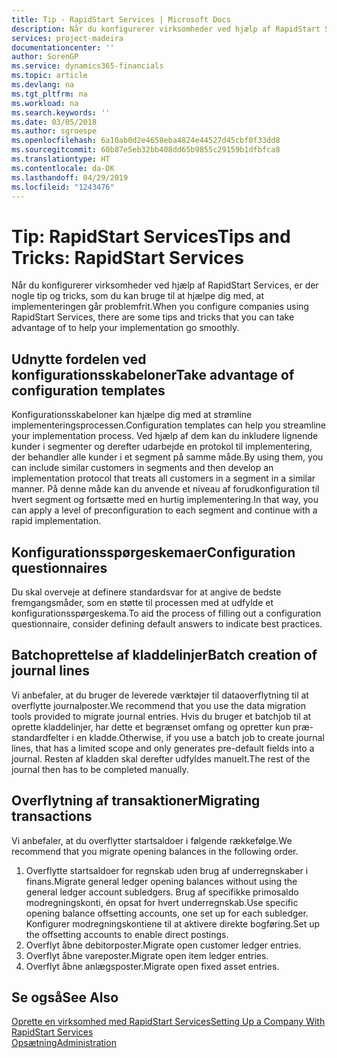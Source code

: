 ```yaml
---
title: Tip - RapidStart Services | Microsoft Docs
description: Når du konfigurerer virksomheder ved hjælp af RapidStart Services, er der nogle tip og tricks, som du kan bruge til at hjælpe dig med, at implementeringen går problemfrit.
services: project-madeira
documentationcenter: ''
author: SorenGP
ms.service: dynamics365-financials
ms.topic: article
ms.devlang: na
ms.tgt_pltfrm: na
ms.workload: na
ms.search.keywords: ''
ms.date: 03/05/2018
ms.author: sgroespe
ms.openlocfilehash: 6a10ab0d2e4658eba4824e44527d45cbf0f33dd8
ms.sourcegitcommit: 60b87e5eb32bb408dd65b9855c29159b1dfbfca8
ms.translationtype: HT
ms.contentlocale: da-DK
ms.lasthandoff: 04/29/2019
ms.locfileid: "1243476"
---
```

# <a name="tips-and-tricks-rapidstart-services"></a><span data-ttu-id="95ed5-103">Tip: RapidStart Services</span><span class="sxs-lookup"><span data-stu-id="95ed5-103">Tips and Tricks: RapidStart Services</span></span>
<span data-ttu-id="95ed5-104">Når du konfigurerer virksomheder ved hjælp af RapidStart Services, er der nogle tip og tricks, som du kan bruge til at hjælpe dig med, at implementeringen går problemfrit.</span><span class="sxs-lookup"><span data-stu-id="95ed5-104">When you configure companies using RapidStart Services, there are some tips and tricks that you can take advantage of to help your implementation go smoothly.</span></span>  

## <a name="take-advantage-of-configuration-templates"></a><span data-ttu-id="95ed5-105">Udnytte fordelen ved konfigurationsskabeloner</span><span class="sxs-lookup"><span data-stu-id="95ed5-105">Take advantage of configuration templates</span></span>  
<span data-ttu-id="95ed5-106">Konfigurationsskabeloner kan hjælpe dig med at strømline implementeringsprocessen.</span><span class="sxs-lookup"><span data-stu-id="95ed5-106">Configuration templates can help you streamline your implementation process.</span></span> <span data-ttu-id="95ed5-107">Ved hjælp af dem kan du inkludere lignende kunder i segmenter og derefter udarbejde en protokol til implementering, der behandler alle kunder i et segment på samme måde.</span><span class="sxs-lookup"><span data-stu-id="95ed5-107">By using them, you can include similar customers in segments and then develop an implementation protocol that treats all customers in a segment in a similar manner.</span></span> <span data-ttu-id="95ed5-108">På denne måde kan du anvende et niveau af forudkonfiguration til hvert segment og fortsætte med en hurtig implementering.</span><span class="sxs-lookup"><span data-stu-id="95ed5-108">In that way, you can apply a level of preconfiguration to each segment and continue with a rapid implementation.</span></span>  

## <a name="configuration-questionnaires"></a><span data-ttu-id="95ed5-109">Konfigurationsspørgeskemaer</span><span class="sxs-lookup"><span data-stu-id="95ed5-109">Configuration questionnaires</span></span>  
<span data-ttu-id="95ed5-110">Du skal overveje at definere standardsvar for at angive de bedste fremgangsmåder, som en støtte til processen med at udfylde et konfigurationsspørgeskema.</span><span class="sxs-lookup"><span data-stu-id="95ed5-110">To aid the process of filling out a configuration questionnaire, consider defining default answers to indicate best practices.</span></span>  

## <a name="batch-creation-of-journal-lines"></a><span data-ttu-id="95ed5-111">Batchoprettelse af kladdelinjer</span><span class="sxs-lookup"><span data-stu-id="95ed5-111">Batch creation of journal lines</span></span>  
<span data-ttu-id="95ed5-112">Vi anbefaler, at du bruger de leverede værktøjer til dataoverflytning til at overflytte journalposter.</span><span class="sxs-lookup"><span data-stu-id="95ed5-112">We recommend that you use the data migration tools provided to migrate journal entries.</span></span> <span data-ttu-id="95ed5-113">Hvis du bruger et batchjob til at oprette kladdelinjer, har dette et begrænset omfang og opretter kun præ-standardfelter i en kladde.</span><span class="sxs-lookup"><span data-stu-id="95ed5-113">Otherwise, if you use a batch job to create journal lines, that has a limited scope and only generates pre-default fields into a journal.</span></span> <span data-ttu-id="95ed5-114">Resten af kladden skal derefter udfyldes manuelt.</span><span class="sxs-lookup"><span data-stu-id="95ed5-114">The rest of the journal then has to be completed manually.</span></span>  

## <a name="migrating-transactions"></a><span data-ttu-id="95ed5-115">Overflytning af transaktioner</span><span class="sxs-lookup"><span data-stu-id="95ed5-115">Migrating transactions</span></span>  
<span data-ttu-id="95ed5-116">Vi anbefaler, at du overflytter startsaldoer i følgende rækkefølge.</span><span class="sxs-lookup"><span data-stu-id="95ed5-116">We recommend that you migrate opening balances in the following order.</span></span>  

1.  <span data-ttu-id="95ed5-117">Overflytte startsaldoer for regnskab uden brug af underregnskaber i finans.</span><span class="sxs-lookup"><span data-stu-id="95ed5-117">Migrate general ledger opening balances without using the general ledger account subledgers.</span></span> <span data-ttu-id="95ed5-118">Brug af specifikke primosaldo modregningskonti, én opsat for hvert underregnskab.</span><span class="sxs-lookup"><span data-stu-id="95ed5-118">Use specific opening balance offsetting accounts, one set up for each subledger.</span></span> <span data-ttu-id="95ed5-119">Konfigurer modregningskontiene til at aktivere direkte bogføring.</span><span class="sxs-lookup"><span data-stu-id="95ed5-119">Set up the offsetting accounts to enable direct postings.</span></span>  
2.  <span data-ttu-id="95ed5-120">Overflyt åbne debitorposter.</span><span class="sxs-lookup"><span data-stu-id="95ed5-120">Migrate open customer ledger entries.</span></span>  
3.  <span data-ttu-id="95ed5-121">Overflyt åbne vareposter.</span><span class="sxs-lookup"><span data-stu-id="95ed5-121">Migrate open item ledger entries.</span></span>  
4.  <span data-ttu-id="95ed5-122">Overflyt åbne anlægsposter.</span><span class="sxs-lookup"><span data-stu-id="95ed5-122">Migrate open fixed asset entries.</span></span>  

## <a name="see-also"></a><span data-ttu-id="95ed5-123">Se også</span><span class="sxs-lookup"><span data-stu-id="95ed5-123">See Also</span></span>  
[<span data-ttu-id="95ed5-124">Oprette en virksomhed med RapidStart Services</span><span class="sxs-lookup"><span data-stu-id="95ed5-124">Setting Up a Company With RapidStart Services</span></span>](admin-set-up-a-company-with-rapidstart.md)  
[<span data-ttu-id="95ed5-125">Opsætning</span><span class="sxs-lookup"><span data-stu-id="95ed5-125">Administration</span></span>](admin-setup-and-administration.md)
